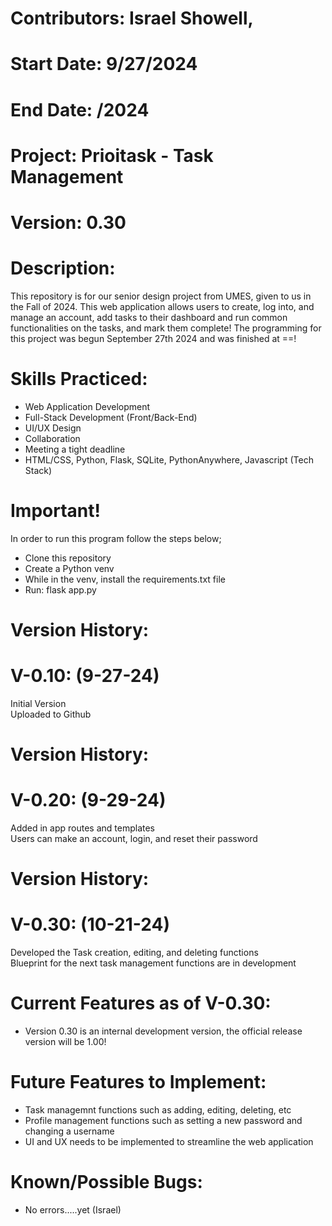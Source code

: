 # Contributors: Israel Showell, 
# Start Date: 9/27/2024
# End Date: /2024
# Project: Prioitask - Task Management
# Version: 0.30

# Description:
This repository is for our senior design project from UMES, given to us in the Fall of 2024.
This web application allows users to create, log into, and manage an account, add tasks to their dashboard and run common functionalities on the tasks, and mark them complete!
The programming for this project was begun September 27th 2024 and was finished at ==!

# Skills Practiced:
- Web Application Development
- Full-Stack Development (Front/Back-End)
- UI/UX Design
- Collaboration
- Meeting a tight deadline
- HTML/CSS, Python, Flask, SQLite, PythonAnywhere, Javascript (Tech Stack)

# Important!
In order to run this program follow the steps below;
- Clone this repository
- Create a Python venv
- While in the venv, install the requirements.txt file
- Run: flask app.py

# Version History:
# V-0.10: (9-27-24)
Initial Version <br>
Uploaded to Github <br>

# Version History:
# V-0.20: (9-29-24)
Added in app routes and templates <br>
Users can make an account, login, and reset their password <br>

# Version History:
# V-0.30: (10-21-24)
Developed the Task creation, editing, and deleting functions <br>
Blueprint for the next task management functions are in development <br>

# Current Features as of V-0.30:
- Version 0.30 is an internal development version, the official release version will be 1.00!

# Future Features to Implement:
- Task managemnt functions such as adding, editing, deleting, etc
- Profile management functions such as setting a new password and changing a username
- UI and UX needs to be implemented to streamline the web application

# Known/Possible Bugs:
- No errors.....yet (Israel)

